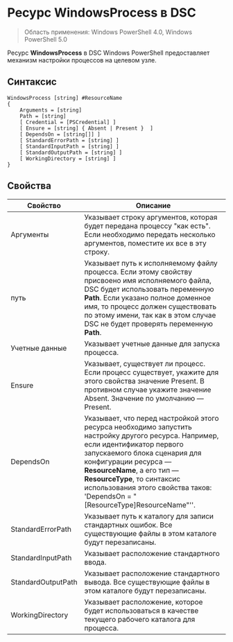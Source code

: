 # Ресурс WindowsProcess в DSC

> Область применения: Windows PowerShell 4.0, Windows PowerShell 5.0

Ресурс **WindowsProcess** в DSC Windows PowerShell предоставляет механизм настройки процессов на целевом узле.

## Синтаксис

```
WindowsProcess [string] #ResourceName
{
    Arguments = [string]
    Path = [string]
    [ Credential = [PSCredential] ]
    [ Ensure = [string] { Absent | Present }  ]
    [ DependsOn = [string[]] ]
    [ StandardErrorPath = [string] ]
    [ StandardInputPath = [string] ]
    [ StandardOutputPath = [string] ]
    [ WorkingDirectory = [string] ]
}
```

## Свойства
|  Свойство  |  Описание   | 
|---|---| 
| Аргументы| Указывает строку аргументов, которая будет передана процессу "как есть". Если необходимо передать несколько аргументов, поместите их все в эту строку.| 
| путь| Указывает путь к исполняемому файлу процесса. Если этому свойству присвоено имя исполняемого файла, DSC будет использовать переменную __Path__. Если указано полное доменное имя, то процесс должен существовать по этому имени, так как в этом случае DSC не будет проверять переменную __Path__.| 
| Учетные данные| Указывает учетные данные для запуска процесса.| 
| Ensure| Указывает, существует ли процесс. Если процесс существует, укажите для этого свойства значение Present. В противном случае укажите значение Absent. Значение по умолчанию — Present.| 
| DependsOn | Указывает, что перед настройкой этого ресурса необходимо запустить настройку другого ресурса. Например, если идентификатор первого запускаемого блока сценария для конфигурации ресурса — __ResourceName__, а его тип — __ResourceType__, то синтаксис использования этого свойства таков: 'DependsOn = "[ResourceType]ResourceName"''.| 
| StandardErrorPath| Указывает путь к каталогу для записи стандартных ошибок. Все существующие файлы в этом каталоге будут перезаписаны.| 
| StandardInputPath| Указывает расположение стандартного ввода.| 
| StandardOutputPath| Указывает расположение стандартного вывода. Все существующие файлы в этом каталоге будут перезаписаны.| 
| WorkingDirectory| Указывает расположение, которое будет использоваться в качестве текущего рабочего каталога для процесса.| 
<!--HONumber=Feb16_HO4-->
